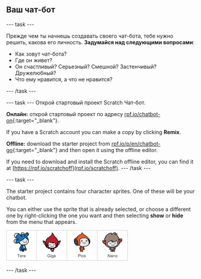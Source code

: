 ## Ваш чат-бот

\--- task \---

Прежде чем ты начнешь создавать своего чат-бота, тебе нужно решить, какова его личность. **Задумайся над следующими вопросами**:

+ Как зовут чат-бота?
+ Где он живет?
+ Он счастливый? Серьезный? Смешной? Застенчивый? Дружелюбный?
+ Что ему нравится, а что не нравится?

\--- /task \---

\--- task \--- Открой стартовый проект Scratch Чат-бот.

**Онлайн:** открой стартовый проект по адресу [rpf.io/chatbot-on](http://rpf.io/chatbot-on){:target="_blank"}.

If you have a Scratch account you can make a copy by clicking **Remix**.

**Offline:** download the starter project from [rpf.io/p/en/chatbot-go](http://rpf.io/p/en/chatbot-go){:target="_blank"} and then open it using the offline editor.

If you need to download and install the Scratch offline editor, you can find it at [https://rpf.io/scratchoff](rpf.io/scratchoff). \--- /task \---

\--- task \---

The starter project contains four character sprites. One of these will be your chatbot.

You can either use the sprite that is already selected, or choose a different one by right-clicking the one you want and then selecting **show** or **hide** from the menu that appears.

![Choose a character](images/chatbot-characters.png)

\--- /task \---
